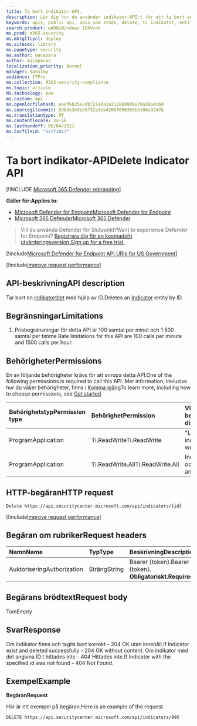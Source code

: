 ```yaml
---
title: Ta bort indikator-API.
description: Lär dig hur du använder indikator-API:t för att ta bort en indikator entitet med ID i Microsoft Defender för slutpunkt.
keywords: apis, public api, apis som stöds, delete, ti indikator, entitet, id
search.product: eADQiWindows 10XVcnh
ms.prod: m365-security
ms.mktglfcycl: deploy
ms.sitesec: library
ms.pagetype: security
ms.author: macapara
author: mjcaparas
localization_priority: Normal
manager: dansimp
audience: ITPro
ms.collection: M365-security-compliance
ms.topic: article
MS.technology: mde
ms.custom: api
ms.openlocfilehash: eaef6b25e2db72149a1a1128899d8a79a38a4c60
ms.sourcegitcommit: 5d8de3e9ee5f52a3eb4206f690365bb108a3247b
ms.translationtype: MT
ms.contentlocale: sv-SE
ms.lasthandoff: 06/04/2021
ms.locfileid: "52771027"
---
```

# <a name="delete-indicator-api"></a><span data-ttu-id="a162b-104">Ta bort indikator-API</span><span class="sxs-lookup"><span data-stu-id="a162b-104">Delete Indicator API</span></span>

[!INCLUDE [Microsoft 365 Defender rebranding](../../includes/microsoft-defender.md)]

<span data-ttu-id="a162b-105">**Gäller för:**</span><span class="sxs-lookup"><span data-stu-id="a162b-105">**Applies to:**</span></span>
- [<span data-ttu-id="a162b-106">Microsoft Defender för Endpoint</span><span class="sxs-lookup"><span data-stu-id="a162b-106">Microsoft Defender for Endpoint</span></span>](https://go.microsoft.com/fwlink/p/?linkid=2154037)
- [<span data-ttu-id="a162b-107">Microsoft 365 Defender</span><span class="sxs-lookup"><span data-stu-id="a162b-107">Microsoft 365 Defender</span></span>](https://go.microsoft.com/fwlink/?linkid=2118804)

> <span data-ttu-id="a162b-108">Vill du använda Defender för Slutpunkt?</span><span class="sxs-lookup"><span data-stu-id="a162b-108">Want to experience Defender for Endpoint?</span></span> [<span data-ttu-id="a162b-109">Registrera dig för en kostnadsfri utvärderingsversion.</span><span class="sxs-lookup"><span data-stu-id="a162b-109">Sign up for a free trial.</span></span>](https://www.microsoft.com/microsoft-365/windows/microsoft-defender-atp?ocid=docs-wdatp-exposedapis-abovefoldlink)  

[!include[Microsoft Defender for Endpoint API URIs for US Government](../../includes/microsoft-defender-api-usgov.md)]

[!include[Improve request performance](../../includes/improve-request-performance.md)]


## <a name="api-description"></a><span data-ttu-id="a162b-110">API-beskrivning</span><span class="sxs-lookup"><span data-stu-id="a162b-110">API description</span></span>
<span data-ttu-id="a162b-111">Tar bort en [indikatortitet](ti-indicator.md) med hjälp av ID.</span><span class="sxs-lookup"><span data-stu-id="a162b-111">Deletes an [Indicator](ti-indicator.md) entity by ID.</span></span>


## <a name="limitations"></a><span data-ttu-id="a162b-112">Begränsningar</span><span class="sxs-lookup"><span data-stu-id="a162b-112">Limitations</span></span>
1. <span data-ttu-id="a162b-113">Prisbegränsningar för detta API är 100 samtal per minut och 1 500 samtal per timme.</span><span class="sxs-lookup"><span data-stu-id="a162b-113">Rate limitations for this API are 100 calls per minute and 1500 calls per hour.</span></span>


## <a name="permissions"></a><span data-ttu-id="a162b-114">Behörigheter</span><span class="sxs-lookup"><span data-stu-id="a162b-114">Permissions</span></span>
<span data-ttu-id="a162b-115">En av följande behörigheter krävs för att anropa detta API.</span><span class="sxs-lookup"><span data-stu-id="a162b-115">One of the following permissions is required to call this API.</span></span> <span data-ttu-id="a162b-116">Mer information, inklusive hur du väljer behörigheter, finns i [Komma igång](apis-intro.md)</span><span class="sxs-lookup"><span data-stu-id="a162b-116">To learn more, including how to choose permissions, see [Get started](apis-intro.md)</span></span>

<span data-ttu-id="a162b-117">Behörighetstyp</span><span class="sxs-lookup"><span data-stu-id="a162b-117">Permission type</span></span> |   <span data-ttu-id="a162b-118">Behörighet</span><span class="sxs-lookup"><span data-stu-id="a162b-118">Permission</span></span>  |   <span data-ttu-id="a162b-119">Visningsnamn för behörighet</span><span class="sxs-lookup"><span data-stu-id="a162b-119">Permission display name</span></span>
:---|:---|:---
<span data-ttu-id="a162b-120">Program</span><span class="sxs-lookup"><span data-stu-id="a162b-120">Application</span></span> |   <span data-ttu-id="a162b-121">Ti.ReadWrite</span><span class="sxs-lookup"><span data-stu-id="a162b-121">Ti.ReadWrite</span></span> |  <span data-ttu-id="a162b-122">"Läs och skriv TI-indikatorer"</span><span class="sxs-lookup"><span data-stu-id="a162b-122">'Read and write TI Indicators'</span></span>
<span data-ttu-id="a162b-123">Program</span><span class="sxs-lookup"><span data-stu-id="a162b-123">Application</span></span> |   <span data-ttu-id="a162b-124">Ti.ReadWrite.All</span><span class="sxs-lookup"><span data-stu-id="a162b-124">Ti.ReadWrite.All</span></span> |  <span data-ttu-id="a162b-125">Indikatorer för läsning och skrivning</span><span class="sxs-lookup"><span data-stu-id="a162b-125">'Read and write Indicators'</span></span>


## <a name="http-request"></a><span data-ttu-id="a162b-126">HTTP-begäran</span><span class="sxs-lookup"><span data-stu-id="a162b-126">HTTP request</span></span>
```
Delete https://api.securitycenter.microsoft.com/api/indicators/{id}
```

[!include[Improve request performance](../../includes/improve-request-performance.md)]

## <a name="request-headers"></a><span data-ttu-id="a162b-127">Begäran om rubriker</span><span class="sxs-lookup"><span data-stu-id="a162b-127">Request headers</span></span>

<span data-ttu-id="a162b-128">Namn</span><span class="sxs-lookup"><span data-stu-id="a162b-128">Name</span></span> | <span data-ttu-id="a162b-129">Typ</span><span class="sxs-lookup"><span data-stu-id="a162b-129">Type</span></span> | <span data-ttu-id="a162b-130">Beskrivning</span><span class="sxs-lookup"><span data-stu-id="a162b-130">Description</span></span>
:---|:---|:---
<span data-ttu-id="a162b-131">Auktorisering</span><span class="sxs-lookup"><span data-stu-id="a162b-131">Authorization</span></span> | <span data-ttu-id="a162b-132">Sträng</span><span class="sxs-lookup"><span data-stu-id="a162b-132">String</span></span> | <span data-ttu-id="a162b-133">Bearer {token}.</span><span class="sxs-lookup"><span data-stu-id="a162b-133">Bearer {token}.</span></span> <span data-ttu-id="a162b-134">**Obligatoriskt.**</span><span class="sxs-lookup"><span data-stu-id="a162b-134">**Required**.</span></span>


## <a name="request-body"></a><span data-ttu-id="a162b-135">Begärans brödtext</span><span class="sxs-lookup"><span data-stu-id="a162b-135">Request body</span></span>
<span data-ttu-id="a162b-136">Tom</span><span class="sxs-lookup"><span data-stu-id="a162b-136">Empty</span></span>

## <a name="response"></a><span data-ttu-id="a162b-137">Svar</span><span class="sxs-lookup"><span data-stu-id="a162b-137">Response</span></span>
<span data-ttu-id="a162b-138">Om indikator finns och tagits bort korrekt – 204 OK utan innehåll.</span><span class="sxs-lookup"><span data-stu-id="a162b-138">If Indicator exist and deleted successfully - 204 OK without content.</span></span>
<span data-ttu-id="a162b-139">Om indikator med det angivna ID:t hittades inte – 404 Hittades inte.</span><span class="sxs-lookup"><span data-stu-id="a162b-139">If Indicator with the specified id was not found - 404 Not Found.</span></span>

## <a name="example"></a><span data-ttu-id="a162b-140">Exempel</span><span class="sxs-lookup"><span data-stu-id="a162b-140">Example</span></span>

<span data-ttu-id="a162b-141">**Begäran**</span><span class="sxs-lookup"><span data-stu-id="a162b-141">**Request**</span></span>

<span data-ttu-id="a162b-142">Här är ett exempel på begäran.</span><span class="sxs-lookup"><span data-stu-id="a162b-142">Here is an example of the request.</span></span>

```http
DELETE https://api.securitycenter.microsoft.com/api/indicators/995
```
